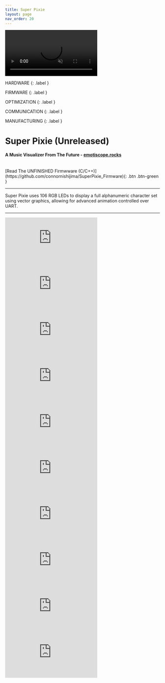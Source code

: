 ```yaml
---
title: Super Pixie
layout: page
nav_order: 20
---
```


<video class="youtube-video-square" autoplay loop muted>
    <source src="https://github.com/connornishijima/connornishijima.github.io/blob/main/img/SUPER_PIXIE_LOOP.mp4?raw=true" type="video/mp4">
    Your browser does not support the video tag.
</video>

HARDWARE
{: .label }

FIRMWARE
{: .label }

OPTIMIZATION
{: .label }

COMMUNICATION
{: .label }

MANUFACTURING
{: .label }

# **Super Pixie (Unreleased)**

#### A Music Visualizer From The Future - [emotiscope.rocks](https://emotiscope.rocks)

<br>
[Read The UNFINISHED Firmwware (C/C++)](https://github.com/connornishijima/SuperPixie_Firmware){: .btn .btn-green }

--------------------------------------------

<blurb>Super Pixie uses 106 RGB LEDs to display a full alphanumeric character set using vector graphics, allowing for advanced animation controlled over UART.</blurb>

--------------------------------------------

<iframe class="youtube-video" src="https://www.youtube.com/embed/GBwgY8yKXiw" title="YouTube video player" frameborder="0" allow="accelerometer; autoplay; clipboard-write; encrypted-media; gyroscope; picture-in-picture; web-share" allowfullscreen></iframe>

<iframe class="youtube-video" src="https://www.youtube.com/embed/l5XtuTuHbco" title="YouTube video player" frameborder="0" allow="accelerometer; autoplay; clipboard-write; encrypted-media; gyroscope; picture-in-picture; web-share" allowfullscreen></iframe>

<iframe class="youtube-video" src="https://www.youtube.com/embed/ak5L2RLOQnI" title="YouTube video player" frameborder="0" allow="accelerometer; autoplay; clipboard-write; encrypted-media; gyroscope; picture-in-picture; web-share" allowfullscreen></iframe>

<iframe class="youtube-video" src="https://www.youtube.com/embed/0Y3tDgQeQdY" title="YouTube video player" frameborder="0" allow="accelerometer; autoplay; clipboard-write; encrypted-media; gyroscope; picture-in-picture; web-share" allowfullscreen></iframe>

<iframe class="youtube-video" src="https://www.youtube.com/embed/3vnzpUjgBBc" title="YouTube video player" frameborder="0" allow="accelerometer; autoplay; clipboard-write; encrypted-media; gyroscope; picture-in-picture; web-share" allowfullscreen></iframe>

<iframe class="youtube-video" src="https://www.youtube.com/embed/jBIulcIhz4c" title="YouTube video player" frameborder="0" allow="accelerometer; autoplay; clipboard-write; encrypted-media; gyroscope; picture-in-picture; web-share" allowfullscreen></iframe>

<iframe class="youtube-video" src="https://www.youtube.com/embed/thfjp7ciXKs" title="YouTube video player" frameborder="0" allow="accelerometer; autoplay; clipboard-write; encrypted-media; gyroscope; picture-in-picture; web-share" allowfullscreen></iframe>

<iframe class="youtube-video" src="https://www.youtube.com/embed/lD4lZDL1xP8" title="YouTube video player" frameborder="0" allow="accelerometer; autoplay; clipboard-write; encrypted-media; gyroscope; picture-in-picture; web-share" allowfullscreen></iframe>

<iframe class="youtube-video" src="https://www.youtube.com/embed/p2QuIIpAoNE" title="YouTube video player" frameborder="0" allow="accelerometer; autoplay; clipboard-write; encrypted-media; gyroscope; picture-in-picture; web-share" allowfullscreen></iframe>

<iframe class="youtube-video" src="https://www.youtube.com/embed/wCqaJwUP8xE" title="YouTube video player" frameborder="0" allow="accelerometer; autoplay; clipboard-write; encrypted-media; gyroscope; picture-in-picture; web-share" allowfullscreen></iframe>

